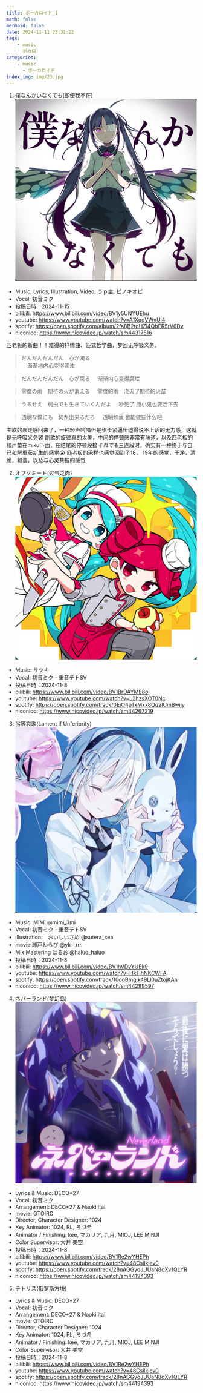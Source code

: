 ```yaml
---
title: ボーカロイド_1
math: false
mermaid: false
date: 2024-11-11 23:31:22
tags:
    - music
    - ボカロ
categories: 
    - music
      - ボーカロイド
index_img: img/23.jpg
---
```


1. 僕なんかいなくても(即使我不在)
![](https://raw.githubusercontent.com/Tendourisu/images/master/20241117231736.png)
- Music, Lyrics, Illustration, Video, うｐ主: ピノキオピ
- Vocal: 初音ミク
- 投稿日時：2024-11-15
- bilibili: <https://www.bilibili.com/video/BV1y5UNYUEhu>
- youtube: <https://www.youtube.com/watch?v=A1XqqVWyUl4>
- spotify: <https://open.spotify.com/album/2fa8B2tdHZl4QbER5rV6Dy>
- niconico: <https://www.nicovideo.jp/watch/sm44317516>

匹老板的新曲！！难得的抒情曲、匹式哲学曲，梦回无呼吸义务。
> だんだんだんだん　心が濁る  
> &nbsp;&nbsp;&nbsp;&nbsp;渐渐地内心变得浑浊

> だんだんだんだん　心が腐る
> &nbsp;&nbsp;&nbsp;&nbsp;渐渐内心变得腐烂

> 零度の雨　期待の火が消える
> &nbsp;&nbsp;&nbsp;&nbsp;零度的雨　浇灭了期待的火苗

> うるせえ　弱虫でも生きていくんだよ
> &nbsp;&nbsp;&nbsp;&nbsp;吵死了 胆小鬼也要活下去

> 透明な僕にも　何か出来るだろ
> &nbsp;&nbsp;&nbsp;&nbsp;透明如我 也能做些什么吧

主歌的疾走感回来了，一种轻声吟唱但是步步紧逼压迫得说不上话的无力感，这就是[无呼吸义务](https://www.bilibili.com/video/BV1d44y1z7EB)罢
副歌的旋律真的太美，中间的停顿感非常有味道，以及匹老板的和声垫在miku下面，在结尾的停顿段接*それでも*三连段时，确实有一种终于与自己和解重获新生的感觉😭
匹老板的采样也感觉回到了18， 19年的感觉，干净，清脆，和谐，以及与心灵共振的感觉

2. オブソミート(过气之肉)
![](https://raw.githubusercontent.com/Tendourisu/images/master/20241119095959.png)
- Music: サツキ
- Vocal: 初音ミク・重音テトSV
- 投稿日時：2024-11-8
- bilibili: <https://www.bilibili.com/video/BV1BrDAYME8o>
- youtube: <https://www.youtube.com/watch?v=L2hzsXOT0Nc>
- spotify: <https://open.spotify.com/track/0EiO4pTxMxx8Qq2lUmBwijy>
- niconico: <https://www.nicovideo.jp/watch/sm44267219>
  
3. 劣等哀歌(Lament if Unferiority)
![](https://raw.githubusercontent.com/Tendourisu/images/master/20241119100755.png)
- Music: MIMI @mimi_3mi
- Vocal: 初音ミク・重音テトSV
- illustration:　おいしいさめ @sutera_sea
- movie 瀬戸わらび @yk__rm
- Mix Mastering はるお @haluo_haluo
- 投稿日時：2024-11-8
- bilibili: <https://www.bilibili.com/video/BV1hVDvYUEk9>
- youtube: <https://www.youtube.com/watch?v=HkTihNKCWFA>
- spotify: <https://open.spotify.com/track/10ooBmgjk49Ll0uZtojKAn>
- niconico: <https://www.nicovideo.jp/watch/sm44299597>

4. ネバーランド(梦幻岛)
![](https://raw.githubusercontent.com/Tendourisu/images/master/20241119110621.png)
- Lyrics & Music: DECO*27
- Vocal: 初音ミク
- Arrangement: DECO*27 & Naoki Itai
- movie: OTOIRO
- Director, Character Designer: 1024
- Key Animator: 1024, RL, ろづ希
- Animator / Finishing: kee, マカリア, 九月, MIOJ, LEE MINJI
- Color Supervisor: 大井 美空
- 投稿日時：2024-11-8
- bilibili: <https://www.bilibili.com/video/BV1Re2wYHEPh>
- youtube: <https://www.youtube.com/watch?v=48Csilkjev0>
- spotify: <https://open.spotify.com/track/28nAGGyqJUUaN8dXv1QLYR>
- niconico: <https://www.nicovideo.jp/watch/sm44194393>

5. テトリス(俄罗斯方块)

- Lyrics & Music: DECO*27
- Vocal: 初音ミク
- Arrangement: DECO*27 & Naoki Itai
- movie: OTOIRO
- Director, Character Designer: 1024
- Key Animator: 1024, RL, ろづ希
- Animator / Finishing: kee, マカリア, 九月, MIOJ, LEE MINJI
- Color Supervisor: 大井 美空
- 投稿日時：2024-11-8
- bilibili: <https://www.bilibili.com/video/BV1Re2wYHEPh>
- youtube: <https://www.youtube.com/watch?v=48Csilkjev0>
- spotify: <https://open.spotify.com/track/28nAGGyqJUUaN8dXv1QLYR>
- niconico: <https://www.nicovideo.jp/watch/sm44194393>